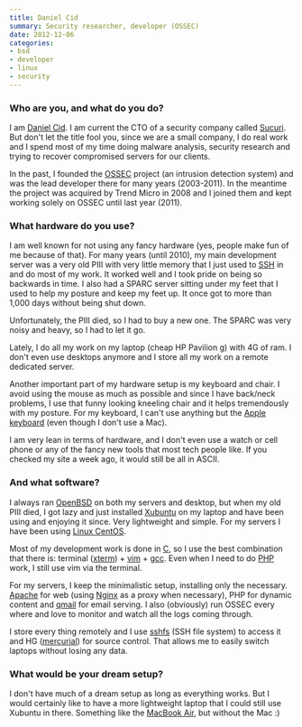 ```yaml
---
title: Daniel Cid
summary: Security researcher, developer (OSSEC)
date: 2012-12-06
categories:
- bsd
- developer
- linux
- security
---
```


### Who are you, and what do you do?

I am [Daniel Cid](http://dcid.me/ "Daniel's website."). I am current the CTO of a security company called [Sucuri](http://sucuri.net/ "Sucuri's website."). But don't let the title fool you, since we are a small company, I do real work and I spend most of my time doing malware analysis, security research and trying to recover compromised servers for our clients.

In the past, I founded the [OSSEC][] project (an intrusion detection system) and was the lead developer there for many years (2003-2011). In the meantime the project was acquired by Trend Micro in 2008 and I joined them and kept working solely on OSSEC until last year (2011).

### What hardware do you use?

I am well known for not using any fancy hardware (yes, people make fun of me because of that). For many years (until 2010), my main development server was a very old PIII with very little memory that I just used to [SSH][] in and do most of my work. It worked well and I took pride on being so backwards in time. I also had a SPARC server sitting under my feet that I used to help my posture and keep my feet up. It once got to more than 1,000 days without being shut down.

Unfortunately, the PIII died, so I had to buy a new one. The SPARC was very noisy and heavy, so I had to let it go.

Lately, I do all my work on my laptop (cheap HP Pavilion g) with 4G of ram. I don't even use desktops anymore and I store all my work on a remote dedicated server.

Another important part of my hardware setup is my keyboard and chair. I avoid using the mouse as much as possible and since I have back/neck problems, I use that funny looking kneeling chair and it helps tremendously with my posture. For my keyboard, I can't use anything but the [Apple keyboard][keyboard] (even though I don't use a Mac).

I am very lean in terms of hardware, and I don't even use a watch or cell phone or any of the fancy new tools that most tech people like. If you checked my site a week ago, it would still be all in ASCII.

### And what software?

I always ran [OpenBSD][] on both my servers and desktop, but when my old PIII died, I got lazy and just installed [Xubuntu][] on my laptop and have been using and enjoying it since. Very lightweight and simple. For my servers I have been using [Linux CentOS][centos].

Most of my development work is done in [C][], so I use the best combination that there is: terminal ([xterm][]) + [vim][] + [gcc][]. Even when I need to do [PHP][] work, I still use vim via the terminal.

For my servers, I keep the minimalistic setup, installing only the necessary. [Apache][] for web (using [Nginx][] as a proxy when necessary), PHP for dynamic content and [qmail][] for email serving. I also (obviously) run OSSEC every where and love to monitor and watch all the logs coming through.

I store every thing remotely and I use [sshfs][] (SSH file system) to access it and HG ([mercurial][]) for source control. That allows me to easily switch laptops without losing any data.

### What would be your dream setup?

I don't have much of a dream setup as long as everything works. But I would certainly like to have a more lightweight laptop that I could still use Xubuntu in there. Something like the [MacBook Air][macbook-air], but without the Mac :)

[apache]: http://www.apache.org/ "Web server software."
[c]: https://en.wikipedia.org/wiki/C_(programming_language) "A compiled programming language."
[centos]: https://www.centos.org/ "A Linux distribution."
[gcc]: http://gcc.gnu.org/ "Code compiler frontends."
[keyboard]: https://www.apple.com/keyboard/ "The keyboard."
[macbook-air]: https://www.apple.com/macbook-air/ "A very thin laptop."
[mercurial]: https://www.mercurial-scm.org/ "A version control system."
[nginx]: http://nginx.org/ "A very fast web/mail server."
[openbsd]: http://www.openbsd.org/ "An open-source operating system emphasising security and cryptography."
[ossec]: http://ossec.github.io "An open-source intrusion detection system."
[php]: https://php.net/ "An interpreted scripting language."
[qmail]: http://www.qmail.org/top.html "An SMTP server."
[ssh]: https://en.wikipedia.org/wiki/Secure_Shell "A command-line tool for secure remote connections."
[sshfs]: https://code.google.com/archive/p/macfuse/wikis/MACFUSE_FS_SSHFS.wiki "An SSH file system for MacFUSE."
[vim]: https://www.vim.org/ "A command-line text editor."
[xterm]: https://en.wikipedia.org/wiki/Xterm "Terminal software for the X Window System."
[xubuntu]: https://xubuntu.org/ "A lightweight version of the Ubuntu distribution."
